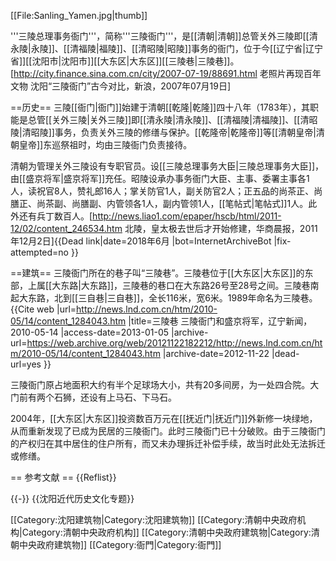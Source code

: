 [[File:Sanling_Yamen.jpg|thumb]]

'''三陵总理事务衙门'''，简称'''三陵衙门'''，是[[清朝|清朝]]总管关外三陵即[[清永陵|永陵]]、[[清福陵|福陵]]、[[清昭陵|昭陵]]事务的衙门，位于今[[辽宁省|辽宁省]][[沈阳市|沈阳市]][[大东区|大东区]][[三陵巷|三陵巷]]。<ref name=xl>[http://city.finance.sina.com.cn/city/2007-07-19/88691.html 老照片再现百年文物 沈阳“三陵衙门”古今对比，新浪，2007年07月19日]</ref>

==历史==
三陵[[衙门|衙门]]始建于清朝[[乾隆|乾隆]]四十八年（1783年），其职能是总管[[关外三陵|关外三陵]]即[[清永陵|清永陵]]、[[清福陵|清福陵]]、[[清昭陵|清昭陵]]事务，负责关外三陵的修缮与保护。[[乾隆帝|乾隆帝]]等[[清朝皇帝|清朝皇帝]]东巡祭祖时，均由三陵衙门负责接待。<ref name=xl/>

清朝为管理关外三陵设有专职官员。设[[三陵总理事务大臣|三陵总理事务大臣]]，由[[盛京将军|盛京将军]]充任。昭陵设承办事务衙门大臣、主事、委署主事各1人，读祝官8人，赞礼郎16人；掌关防官1人，副关防官2人；正五品的尚茶正、尚膳正、尚茶副、尚膳副、内管领各1人，副内管领1人，[[笔帖式|笔帖式]]1人。此外还有兵丁数百人。<ref>[http://news.liao1.com/epaper/hscb/html/2011-12/02/content_246534.htm 北陵，皇太极去世后才开始修建，华商晨报，2011年12月2日]{{Dead link|date=2018年6月 |bot=InternetArchiveBot |fix-attempted=no }}</ref>

==建筑==
三陵衙门所在的巷子叫“三陵巷”。三陵巷位于[[大东区|大东区]]的东部，上属[[大东路|大东路]]，三陵巷的巷口在大东路26号至28号之间。三陵巷南起大东路，北到[[三自巷|三自巷]]，全长116米，宽6米。1989年命名为三陵巷。<ref name=xl/><ref name=lnxw>{{Cite web |url=http://news.lnd.com.cn/htm/2010-05/14/content_1284043.htm |title=三陵巷 三陵衙门和盛京将军，辽宁新闻，2010-05-14 |access-date=2013-01-05 |archive-url=https://web.archive.org/web/20121122182212/http://news.lnd.com.cn/htm/2010-05/14/content_1284043.htm |archive-date=2012-11-22 |dead-url=yes }}</ref>

三陵衙门原占地面积大约有半个足球场大小，共有20多间房，为一处四合院。大门前有两个石狮，还设有上马石、下马石。<ref name=xl/>

2004年，[[大东区|大东区]]投资数百万元在[[抚近门|抚近门]]外新修一块绿地，从而重新发现了已成为民居的三陵衙门。此时三陵衙门已十分破败。由于三陵衙门的产权归在其中居住的住户所有，而又未办理拆迁补偿手续，故当时此处无法拆迁或修缮。<ref name=xl/>

== 参考文献 ==
{{Reflist}}

{{-}}
{{沈阳近代历史文化专题}}

[[Category:沈阳建筑物|Category:沈阳建筑物]]
[[Category:清朝中央政府机构|Category:清朝中央政府机构]]
[[Category:清朝中央政府建筑物|Category:清朝中央政府建筑物]]
[[Category:衙門|Category:衙門]]